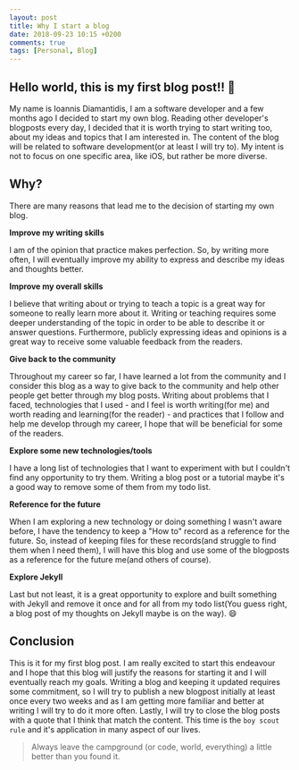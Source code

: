 ```yaml
---
layout: post
title: Why I start a blog
date: 2018-09-23 10:15 +0200
comments: true
tags: [Personal, Blog]
---
```


## Hello world, this is my first blog post!! 🚀
My name is Ioannis Diamantidis, I am a software developer and a few months ago I decided to start my own blog. Reading other developer's blogposts every day, I decided that it is worth trying to start writing too, about my ideas and topics that I am interested in. The content of the blog will be related to software development(or at least I will try to). My intent is not to focus on one specific area, like iOS, but rather be more diverse.

## Why?

There are many reasons that lead me to the decision of starting my own blog. 

**Improve my writing skills** 

I am of the opinion that practice makes perfection. So, by writing more often, I will eventually improve my ability to express and describe my ideas and thoughts better.


**Improve my overall skills** 

I believe that writing about or trying to teach a topic is a great way for someone to really learn more about it. Writing or teaching requires some deeper understanding of the topic in order to be able to describe it or answer questions.
Furthermore, publicly expressing ideas and opinions is a great way to receive some valuable feedback from the readers.


**Give back to the community**

Throughout my career so far, I have learned a lot from the community and I consider this blog as a way to give back to the community and help other people get better through my blog posts. Writing about problems that I faced, technologies that I used - and I feel is worth writing(for me) and worth reading and learning(for the reader) - and practices that I follow and help me develop through my career, I hope that will be beneficial for some of the readers.


**Explore some new technologies/tools**

I have a long list of technologies that I want to experiment with but I couldn't find any opportunity to try them. Writing a blog post or a tutorial maybe it's a good way to remove some of them from my todo list.

**Reference for the future** 

When I am exploring a new technology or doing something I wasn't aware before, I have the tendency to keep a "How to" record as a reference for the future. So, instead of keeping files for these records(and struggle to find them when I need them), I will have this blog and use some of the blogposts as a reference for the future me(and others of course).

**Explore Jekyll**

Last but not least, it is a great opportunity to explore and built something with Jekyll and remove it once and for all from my todo list(You guess right, a blog post of my thoughts on Jekyll maybe is on the way). :smile:


## Conclusion
This is it for my first blog post. I am really excited to start this endeavour and I hope that this blog will justify the reasons for starting it and I will eventually reach my goals. Writing a blog and keeping it updated requires some commitment, so I will try to publish a new blogpost initially at least once every two weeks and as I am getting more familiar and better at writing I will try to do it more often.
Lastly, I will try to close the blog posts with a quote that I think that match the content. This time is the `boy scout rule` and it's application in many aspect of our lives.
> Always leave the campground (or code, world, everything) a little better than you found it.
